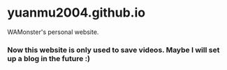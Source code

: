 # yuanmu2004.github.io
WAMonster's personal website.

### Now this website is only used to save videos. Maybe I will set up a blog in the future :)
